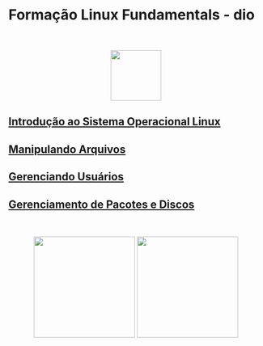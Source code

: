 # Formação Linux Fundamentals - dio

<div align="center">
  <br><br>
  <img src="https://hermes.digitalinnovation.one/assets/diome/logo.png" height="100px">
</div>

## [Introdução ao Sistema Operacional Linux](./introLinux.md)
## [Manipulando Arquivos](./manipulandoArquivos.md)
## [Gerenciando Usuários](./usuarios.md)
## [Gerenciamento de Pacotes e Discos](./pacotesDiscos.md)

<div align="center">
  <br><br>
  <img src="https://cdn.jsdelivr.net/gh/devicons/devicon/icons/linux/linux-original.svg" height="200px">
  <img src="https://cdn.jsdelivr.net/gh/devicons/devicon/icons/bash/bash-original.svg" height="200px">
</div>
